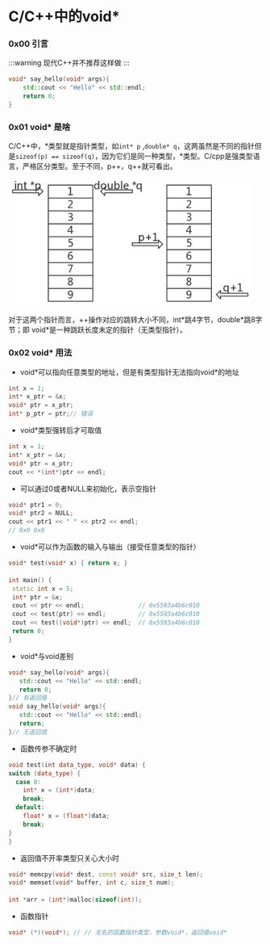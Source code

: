 # C/C++中的void*

### 0x00 引言

:::warning
现代C++并不推荐这样做
:::

```cpp
void* say_hello(void* args){
    std::cout << "Hello" << std::endl;
    return 0;
}
```

### 0x01 void* 是啥

C/C++中，\*类型就是指针类型，如`int* p` ,`double* q`，这两虽然是不同的指针但是`sizeof(p) == sizeof(q)`，因为它们是同一种类型，\*类型。C/cpp是强类型语言，严格区分类型。至于不同，p++，q++就可看出。

<img src="../assets/void/01.png"  />

对于这两个指针而言，++操作对应的跳转大小不同，int\*跳4字节，double\*跳8字节；即 void\*是一种跳跃长度未定的指针（无类型指针）。

### 0x02 void* 用法

* void\*可以指向任意类型的地址，但是有类型指针无法指向void\*的地址

```cpp
int x = 1;
int* x_ptr = &x;
void* ptr = x_ptr;
int* p_ptr = ptr;// 错误
```

* void*类型强转后才可取值

```cpp
int x = 1;
int* x_ptr = &x;
void* ptr = x_ptr;
cout << *(int*)ptr << endl;
```

* 可以通过0或者NULL来初始化，表示空指针

```cpp
void* ptr1 = 0;
void* ptr2 = NULL;
cout << ptr1 << " " << ptr2 << endl;
// 0x0 0x0
```

* void*可以作为函数的输入与输出（接受任意类型的指针）

```cpp
void* test(void* x) { return x; }

int main() {
 static int x = 5;
 int* ptr = &x;
 cout << ptr << endl;               // 0x5593a4b6c010
 cout << test(ptr) << endl;         // 0x5593a4b6c010
 cout << test((void*)ptr) << endl;  // 0x5593a4b6c010
 return 0;
}
```

* void*与void差别

```cpp
void* say_hello(void* args){
   std::cout << "Hello" << std::endl;
   return 0;
}// 有返回值
void say_hello(void* args){
   std::cout << "Hello" << std::endl;
   return;
}// 无返回值
```

* 函数传参不确定时

```cpp
void test(int data_type, void* data) {
switch (data_type) {
  case 0:
    int* x = (int*)data;
    break;
  default:
    float* x = (float*)data;
    break;
}
}
```

* 返回值不开率类型只关心大小时

```cpp
void* memcpy(void* dest, const void* src, size_t len);
void* memset(void* buffer, int c, size_t num);

int *arr = (int*)malloc(sizeof(int));
```

* 函数指针

```cpp
void* (*)(void*); // // 无名的函数指针类型，参数void*，返回值void*
```

   